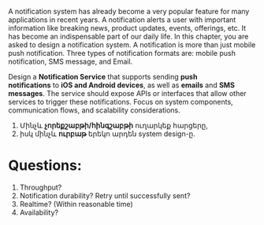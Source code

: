 A notification system has already become a very popular feature for many applications in recent years. A notification alerts a user with important information like breaking news, product updates, events, offerings, etc. It has become an indispensable part of our daily life. In this chapter, you are asked to design a notification system. A notification is more than just mobile push notification. Three types of notification formats are: mobile push notification, SMS message, and Email.  

Design a **Notification Service** that supports sending **push notifications** to **iOS and Android devices**, as well as **emails** and **SMS messages**. The service should expose APIs or interfaces that allow other services to trigger these notifications. Focus on system components, communication flows, and scalability considerations.

1. Մինչև **չորեքշաբթի/հինգշաբթի** ուղարկեք հարցերը, 
2. իսկ մինչև **ուրբաթ** երեկո արդեն system design-ը.


# Questions:
1. Throughput?
2. Notification durability? Retry until successfully sent?
3. Realtime? (Within reasonable time)
4. Availability?